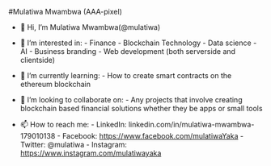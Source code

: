 #Mulatiwa Mwambwa (AAA-pixel)

- 👋 Hi, I’m Mulatiwa Mwambwa(@mulatiwa)

- 👀 I’m interested in:
      - Finance
      - Blockchain Technology
      - Data science
      - AI
      - Business branding
      - Web development (both serverside and clientside)
      
- 🌱 I’m currently learning:
      - How to create smart contracts on the ethereum blockchain
      
- 💞️ I’m looking to collaborate on:
      - Any projects that involve creating blockchain based financial solutions whether they be apps or small tools
- 📫 How to reach me:
            - LinkedIn:		linkedin.com/in/mulatiwa-mwambwa-179010138
            - Facebook:		https://www.facebook.com/mulatiwaYaka
            - Twitter: 		@mulatiwa
            - Instagram:	https://www.instagram.com/mulatiwayaka

<!---
AAA-pixel/AAA-pixel is a ✨ special ✨ repository because its `README.md` (this file) appears on your GitHub profile.
You can click the Preview link to take a look at your changes.
--->
